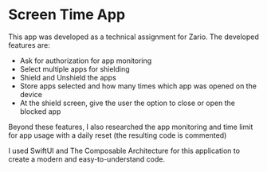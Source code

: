 # Screen Time App

This app was developed as a technical assignment for Zario. The developed features are:

- Ask for authorization for app monitoring
- Select multiple apps for shielding
- Shield and Unshield the apps
- Store apps selected and how many times which app was opened on the device
- At the shield screen, give the user the option to close or open the blocked app

Beyond these features, I also researched the app monitoring and time limit for app usage with a daily reset (the resulting code is commented)

I used SwiftUI and The Composable Architecture for this application to create a modern and easy-to-understand code.
